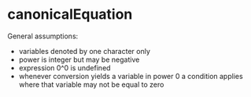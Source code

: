 # canonicalEquation

General assumptions:
- variables denoted by one character only
- power is integer but may be negative
- expression 0^0 is undefined
- whenever conversion yields a variable in power 0 a condition applies where that variable may not be equal to zero
